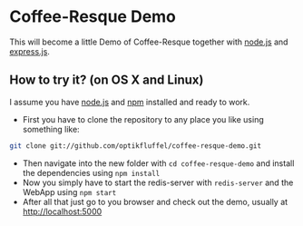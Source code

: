 Coffee-Resque Demo
===

This will become a little Demo of Coffee-Resque together with [node.js](http://nodejs.org "node.js") and [express.js](http://expressjs.com "Express - node web framework").

How to try it? (on OS X and Linux)
---

I assume you have [node.js](http://nodejs.org/#download "node.js") and [npm](http://npmjs.org "npm - Node Package Manager") installed and ready to work.

* First you have to clone the repository to any place you like using something like:

```sh
git clone git://github.com/optikfluffel/coffee-resque-demo.git
```

* Then navigate into the new folder with ```cd coffee-resque-demo``` and install the dependencies using ```npm install```
* Now you simply have to start the redis-server with ```redis-server``` and the WebApp using ```npm start```
* After all that just go to you browser and check out the demo, usually at [http://localhost:5000](http://localhost:5000 "Coffee-Resque Demo")